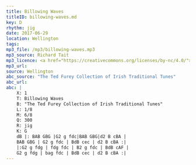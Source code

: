```yaml
---
title: Billowing Waves
titleID: billowing-waves.md
key: D
rhythm: jig
date: 2017-06-29
location: Wellington
tags:
mp3_file: /mp3/billowing-waves.mp3
mp3_source: Richard Tait
mp3_licence: <a href="https://creativecommons.org/licenses/by-nc/4.0/">CC-BY-NC-4.0</a>
mp3_url:
source: Wellington
abc_source: "The Ted Furey Collection of Irish Traditional Tunes"
abc_url:
abc: |
    X: 1
    T: Billowing Waves
    B: "The Ted Furey Collection of Irish Traditional Tunes"
    L: 1/8
    M: 6/8
    Q: 300
    R: jig
    K: G
    dB |: BAB GBG |G2 g fdc|BAB GBG|d2 B cBA |
    BAB GBG | G2 g fdc | BdB cec | d2 B cBA :|
    |:G2 g fdg | fdg fdc | B2 g fdc | BdB cAF |
    G2 g fdg | bag fdc | BdB cec | d2 B cBA :|
---
```

